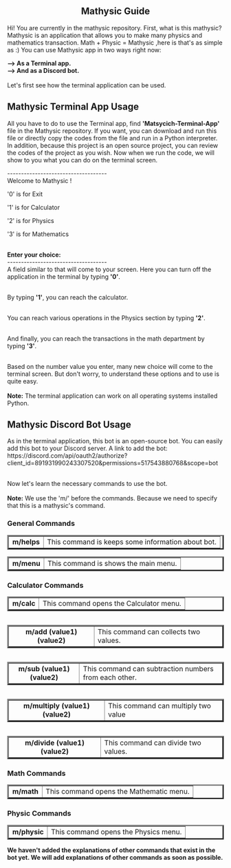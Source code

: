 
<!DOCTYPE html>

<head>
			
</head>
<body>
<h2 align= "center">Mathysic Guide</h2>
<p> Hi! You are currently in the mathysic repository. First, what is this mathysic? Mathysic is an application that allows you to make many physics and mathematics transaction. Math + Physic = Mathysic ,here is that's as simple as :) You can use Mathysic app in two ways right now:</p> 
<b> --> As a Terminal app.</b> <br>
<b> --> And as a Discord bot.</b> <br> <br> 
Let's first see how the terminal application can be used. <br>

<h2> Mathysic Terminal App Usage </h2>
<p> All you have to do to use the Terminal app, find <b>'Matsycich-Terminal-App'</b> file in the Mathysic repository. If you want, you can download and run this file or directly copy the codes from the file and run in a Python interpreter. In addition, because this project is an open source project, you can review the codes of the project as you wish. Now when we run the code, we will show to you what you can do on the terminal screen. </p>
------------------------------------<br>
Welcome to Mathysic !<br>

'0' is for Exit <br>

'1' is for Calculator <br>

'2' is for Physics <br>

'3' is for Mathematics <br> <br>


<strong> Enter your choice: </strong> <br>
------------------------------------ <br>
A field similar to that will come to your screen. Here you can turn off the application in the terminal by typing <b>'0'</b>. <br><br>

By typing <b>'1'</b>, you can reach the calculator.<br><br>

You can reach various operations in the Physics section by typing <b>'2'</b>. <br><br>

And finally, you can reach the transactions in the math department by typing <b>'3'</b>.<br> <br>


Based on the number value you enter, many new choice will come to the terminal screen. But don't worry, to understand these options and to use is quite easy. <br><br>
<b> Note:</b> The terminal application can work on all operating systems installed Python. 

<h2> Mathysic Discord Bot Usage </h2>
As in the terminal application, this bot is an open-source bot. You can easily add this bot to your Discord server. A link to add the bot:<br>
https://discord.com/api/oauth2/authorize?client_id=891931990243307520&permissions=517543880768&scope=bot
<br> <br>	

Now let's learn the necessary commands to use the bot.<br><br>
<b> Note:</b> We use the 'm/' before the commands. Because we need to specify that this is  a mathysic's command.

<h3> General Commands </h3>
<table border= "3">
				<tr>
			   <td align= "center"> <b>m/helps</b> </td>
			   <td> This command is keeps some information about bot.</td>
			  </tr>
</table>	
  
<table border= "3">  
			  <tr>
			   <td align= "center"> <b>m/menu</b> </td>
			   <td> This command is shows the main menu.</td>
			  </tr>
</table>				

<h3> Calculator Commands </h3>
<table border="3">
        <tr>
			  	 <td align= "center"> <b>m/calc</b></td>
			  	 <td> This command opens the Calculator menu. </td>
		</tr>
<table >    
			 
<table border="3">
        <tr>
			  	 <td align= "center"> <b>m/add (value1) (value2)</b> </td>
			  	 <td> This command can collects two values. </td>
		</tr>
<table>		
  
<table border="3">  
		<tr>
			  	 <td align= "center"> <b>m/sub (value1) (value2)</b> </td>
			  	 <td> This command can subtraction numbers from each other. </td>
	    </tr>
<table>	  
			 
<table border="3"> 
		<tr>
			  	 <td align= "center"> <b>m/multiply (value1) (value2)</b> </td>
			  	 <td> This command can multiply two value </td>
		</tr>
<table>

<table border="3">   
		<tr>
			  	 <td align = "center"> <b>m/divide (value1) (value2)</b> </td>
			  	 <td> This command can divide two values. </td>
		</tr>

</table>
			  	 
<h3> Math Commands </h3>
<table border= "3">
		<tr>
			  	 <td align= "center"> <b>m/math</b> </td>
			  	 <td> This command opens the Mathematic menu.  </td>
		</tr>
</table>	
  
<h3> Physic Commands </h3>
<table border= "3">
    <tr>
			  	 <td align= "center"> <b>m/physic</b> </td>
			  	 <td> This command opens the Physics menu. </td>
		</tr>
</table>			
  
<b>We haven't added the explanations of other commands that exist in the bot yet. We will add explanations of other commands as soon as possible. <b>
</body>
</html>
